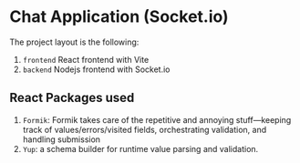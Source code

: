 # Chat Application (Socket.io)

The project layout is the following:

1. `frontend` React frontend with Vite
2. `backend` Nodejs frontend with Socket.io

## React Packages used

1. `Formik`: Formik takes care of the repetitive and annoying stuff—keeping track of values/errors/visited fields, orchestrating validation, and handling submission
2. `Yup`: a schema builder for runtime value parsing and validation.
